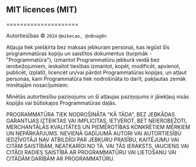 ## MIT licences (MIT)
=====================

Autortiesības © `2024` `@mikecao, @n0nag0n`

Atļauja tiek piešķirta bez maksas jebkuram
personai, kas iegūst šīs programmatūras
kopiju un saistītos dokumentus (turpmāk - "Programmatūra"),
izmantot Programmatūru jebkurā veidā
bez ierobežojumiem, ieskaitot tiesības izmantot,
kopēt, modificēt, apvienot, publicēt, izplatīt, licencēt un/vai pārdot
Programmatūras kopijas, un atļaut personas,
kam Programmatūra tiek nodrošināta to darīt, pakļautas
zemāk minētajām nosacījumiem:

Minētās autortiesību paziņojums un šī atļaujas paziņojums ir jāiekļauj
visās kopijās vai būtiskajos Programmatūras daļās.

PROGRAMMATŪRA TIEK NODROŠINĀTA "KĀ TĀDA", BEZ JEBKĀDAS GARANTIJAS
IZTEIKTAS VAI IMPLICITAS, IETVEROT, BET NEIEROBEŽOTI,
MERCHANTĀLĀS KVALITĀTES UN 
PIEMĒROTĪBAS KONKRĒTIEM MĒRĶIEM
UN NEPĀRKĀPJUMS. NEVIENĀ GADĪJUMĀ AUTORI VAI AUTORTIESĪBU
IEDZĪVOTĀJI NAV ATBILDĪGI PAR JEBKURU PRASĪBU, KAITĒJUMU VAI CITĀM SAISTĪBĀM,
NEATKARĪGI NO TĀ, VAI TĀS IERAKSTS, IAUCIENS VAI CITĀDI
RADIES SAISTĪBĀ AR PROGRAMMATŪRU VAI LIETOŠANU VAI
CITĀDĀM DARĪBĀM AR PROGRAMMATŪRU.